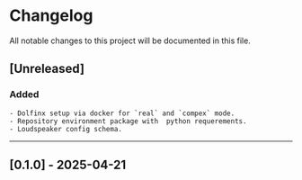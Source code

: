 # Changelog

All notable changes to this project will be documented in this file.

## [Unreleased]

### Added

    - Dolfinx setup via docker for `real` and `compex` mode.
    - Repository environment package with  python requerements.
    - Loudspeaker config schema.

---

## [0.1.0] - 2025-04-21
